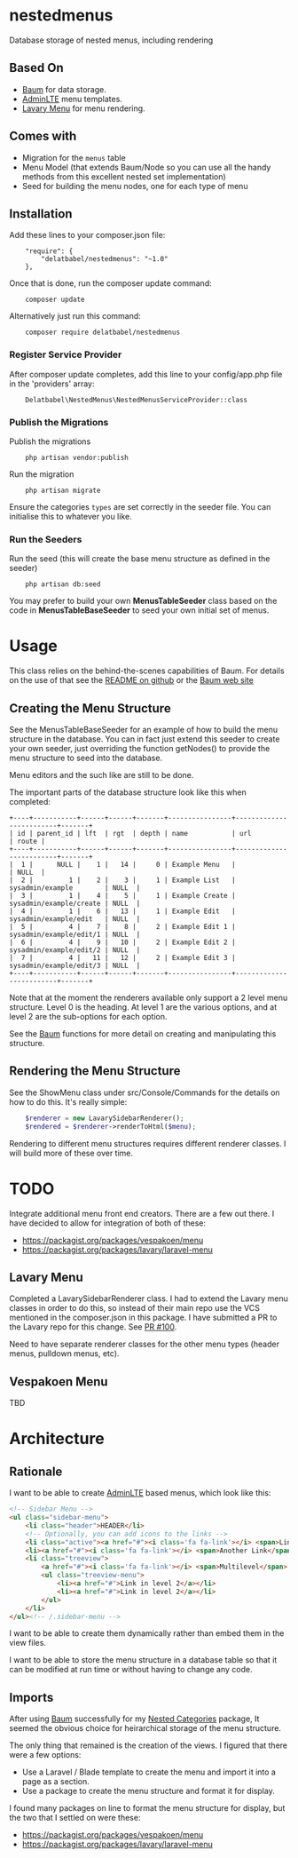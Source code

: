 # nestedmenus

Database storage of nested menus, including rendering

## Based On

* [Baum](http://etrepat.com/baum/) for data storage.
* [AdminLTE](https://almsaeedstudio.com/) menu templates.
* [Lavary Menu](https://packagist.org/packages/lavary/laravel-menu) for menu rendering.

## Comes with

* Migration for the `menus` table
* Menu Model (that extends Baum/Node so you can use all the handy methods from this excellent nested set implementation)
* Seed for building the menu nodes, one for each type of menu

## Installation

Add these lines to your composer.json file:

```
    "require": {
        "delatbabel/nestedmenus": "~1.0"
    },
```

Once that is done, run the composer update command:

```
    composer update
```

Alternatively just run this command:

```
    composer require delatbabel/nestedmenus
```

### Register Service Provider

After composer update completes, add this line to your config/app.php file in the 'providers' array:

```
    Delatbabel\NestedMenus\NestedMenusServiceProvider::class
```

### Publish the Migrations

Publish the migrations

```
    php artisan vendor:publish
```

Run the migration

```
    php artisan migrate
```

Ensure the categories `types` are set correctly in the seeder file.  You can initialise this to
whatever you like.

### Run the Seeders

Run the seed (this will create the base menu structure as defined in the seeder)

```
    php artisan db:seed
```

You may prefer to build your own **MenusTableSeeder** class based on the code in
**MenusTableBaseSeeder** to seed your own initial set of menus.

# Usage

This class relies on the behind-the-scenes capabilities of Baum.  For details on the use
of that see the [README on github](https://github.com/etrepat/baum) or the
[Baum web site](http://etrepat.com/baum/)

## Creating the Menu Structure

See the MenusTableBaseSeeder for an example of how to build the menu structure in the database.
You can in fact just extend this seeder to create your own seeder, just overriding the function
getNodes() to provide the menu structure to seed into the database.

Menu editors and the such like are still to be done.

The important parts of the database structure look like this when completed:

```
+----+-----------+------+------+-------+----------------+-------------------------+-------+
| id | parent_id | lft  | rgt  | depth | name           | url                     | route |
+----+-----------+------+------+-------+----------------+-------------------------+-------+
|  1 |      NULL |    1 |   14 |     0 | Example Menu   |                         | NULL  |
|  2 |         1 |    2 |    3 |     1 | Example List   | sysadmin/example        | NULL  |
|  3 |         1 |    4 |    5 |     1 | Example Create | sysadmin/example/create | NULL  |
|  4 |         1 |    6 |   13 |     1 | Example Edit   | sysadmin/example/edit   | NULL  |
|  5 |         4 |    7 |    8 |     2 | Example Edit 1 | sysadmin/example/edit/1 | NULL  |
|  6 |         4 |    9 |   10 |     2 | Example Edit 2 | sysadmin/example/edit/2 | NULL  |
|  7 |         4 |   11 |   12 |     2 | Example Edit 3 | sysadmin/example/edit/3 | NULL  |
+----+-----------+------+------+-------+----------------+-------------------------+-------+
```

Note that at the moment the renderers available only support a 2 level menu structure.
Level 0 is the heading. At level 1 are the various options, and at level 2 are the
sub-options for each option.

See the [Baum](http://etrepat.com/baum/) functions for more detail on creating and
manipulating this structure.

## Rendering the Menu Structure

See the ShowMenu class under src/Console/Commands for the details on how to do this.  It's
really simple:

```php
    $renderer = new LavarySidebarRenderer();
    $rendered = $renderer->renderToHtml($menu);
```

Rendering to different menu structures requires different renderer classes.  I will build
more of these over time.

# TODO

Integrate additional menu front end creators. There are a few out there.  I have decided to
allow for integration of both of these:

* https://packagist.org/packages/vespakoen/menu
* https://packagist.org/packages/lavary/laravel-menu

## Lavary Menu

Completed a LavarySidebarRenderer class.  I had to extend the Lavary menu classes in order
to do this, so instead of their main repo use the VCS mentioned in the composer.json in this
package.  I have submitted a PR to the Lavary repo for this change.  See
[PR #100](https://github.com/lavary/laravel-menu/pull/100).

Need to have separate renderer classes for the other menu types (header menus, pulldown menus, etc).

## Vespakoen Menu

TBD

# Architecture

## Rationale

I want to be able to create [AdminLTE](https://almsaeedstudio.com/) based menus, which look
like this:

```html
<!-- Sidebar Menu -->
<ul class="sidebar-menu">
    <li class="header">HEADER</li>
    <!-- Optionally, you can add icons to the links -->
    <li class="active"><a href="#"><i class='fa fa-link'></i> <span>Link</span></a></li>
    <li><a href="#"><i class='fa fa-link'></i> <span>Another Link</span></a></li>
    <li class="treeview">
        <a href="#"><i class='fa fa-link'></i> <span>Multilevel</span> <i class="fa fa-angle-left pull-right"></i></a>
        <ul class="treeview-menu">
            <li><a href="#">Link in level 2</a></li>
            <li><a href="#">Link in level 2</a></li>
        </ul>
    </li>
</ul><!-- /.sidebar-menu -->
```

I want to be able to create them dynamically rather than embed them in the view files.

I want to be able to store the menu structure in a database table so that it can be
modified at run time or without having to change any code.

## Imports

After using [Baum](http://etrepat.com/baum/) successfully for my
[Nested Categories](https://github.com/delatbabel/nestedcategories) package, It seemed
the obvious choice for heirarchical storage of the menu structure.

The only thing that remained is the creation of the views.  I figured that there were
a few options:

* Use a Laravel / Blade template to create the menu and import it into a page as a section.
* Use a package to create the menu structure and format it for display.

I found many packages on line to format the menu structure for display, but the two that
I settled on were these:

* https://packagist.org/packages/vespakoen/menu
* https://packagist.org/packages/lavary/laravel-menu

